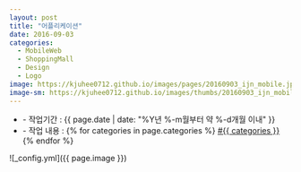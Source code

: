 ```yaml
---
layout: post
title: "어플리케이션"
date: 2016-09-03
categories:
  - MobileWeb
  - ShoppingMall
  - Design
  - Logo
image: https://kjuhee0712.github.io/images/pages/20160903_ijn_mobile.jpg
image-sm: https://kjuhee0712.github.io/images/thumbs/20160903_ijn_mobile.jpg
---
```


<ul class="inform">
	<li class="preview__date" itemprop="datePublished" datetime="{{ page.date | date_to_xmlschema }}">- 작업기간 : {{ page.date | date: "%Y년 %-m월부터 약 %-d개월 이내" }}</li>
	<li class="preview__catetory" itemprop="catetory">- 작업 내용 :
		{% for categories in page.categories %}
           <a href="/category/{{ categories }}/">#{{ categories }}</a>     
      	{% endfor %}</li>
</ul>

![_config.yml]({{ page.image }})



